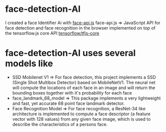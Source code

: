 # face-detection-AI
I created a face Identifier Ai with [face-api.js](https://justadudewhohacks.github.io/face-api.js/docs/index.html)
face-api.js => JavaScript API for face detection and face recognition in the browser implemented on top of the tensorflow.js core API 
[tensorflow/tfjs-core](https://github.com/tensorflow/tfjs-core) </br>
# face-detection-AI uses several models like
- SSD Mobilenet V1 => For face detection, this project implements a SSD (Single Shot Multibox Detector) based on MobileNetV1. The neural net will compute the locations of each face in an image and will return the bounding boxes together with it's probability for each face
- face_landmark_68_model => This package implements a very lightweight and fast, yet accurate 68 point face landmark detector.
- Face Recognition Model => For face recognition, a ResNet-34 like architecture is implemented to compute a face descriptor (a feature vector with 128 values) from any given face image, which is used to describe the characteristics of a persons face. 

